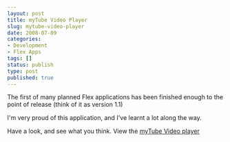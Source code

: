 ```yaml
---
layout: post
title: myTube Video Player
slug: mytube-video-player
date: 2008-07-09
categories:
- Development
- Flex Apps
tags: []
status: publish
type: post
published: true
---
```

<p>The first of many planned Flex applications has been finished enough to the point of release (think of it as version 1.1)<a href="http://CoverFlow_FlexControls.swf"></a></p>
<p>I'm very proud of this application, and I've learnt a lot along the way.</p>
<p>Have a look, and see what you think. View the <a title="myTube Video Player" href="/flex/myTube/">myTube Video player</a></p>
